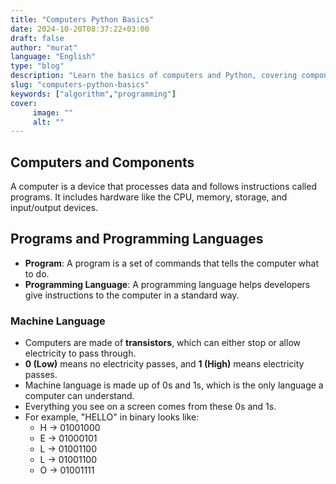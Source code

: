 ```yaml
---
title: "Computers Python Basics"
date: 2024-10-20T08:37:22+03:00
draft: false
author: "murat"
language: "English"
type: "blog"
description: "Learn the basics of computers and Python, covering components, programs, programming languages, and how machine language uses binary code (0s and 1s) to process information."
slug: "computers-python-basics"
keywords: ["algorithm","programming"]
cover:
     image: ""
     alt: ""
---
```



## Computers and Components 
A computer is a device that processes data and follows instructions called programs. It includes hardware like the CPU, memory, storage, and input/output devices.

## Programs and Programming Languages 
- **Program**: A program is a set of commands that tells the computer what to do.
- **Programming Language**: A programming language helps developers give instructions to the computer in a standard way.

### Machine Language
- Computers are made of **transistors**, which can either stop or allow electricity to pass through.
- **0 (Low)** means no electricity passes, and **1 (High)** means electricity passes.
- Machine language is made up of 0s and 1s, which is the only language a computer can understand.
- Everything you see on a screen comes from these 0s and 1s.
- For example, "HELLO" in binary looks like:
    - H → 01001000
    - E → 01000101
    - L → 01001100
    - L → 01001100
    - O → 01001111
